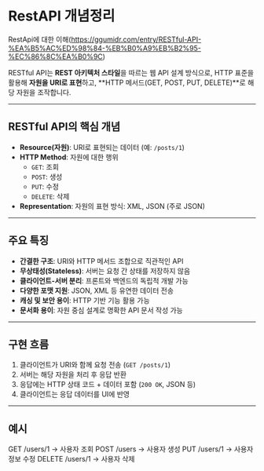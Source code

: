 


# RestAPI 개념정리
RestApi에 대한 이해(https://ggumidr.com/entry/RESTful-API-%EA%B5%AC%ED%98%84-%EB%B0%A9%EB%B2%95-%EC%86%8C%EA%B0%9C)


RESTful API는 **REST 아키텍처 스타일**을 따르는 웹 API 설계 방식으로, HTTP 표준을 활용해 **자원을 URI로 표현**하고, **HTTP 메서드(GET, POST, PUT, DELETE)**로 해당 자원을 조작합니다.

---

##  RESTful API의 핵심 개념

- **Resource(자원)**: URI로 표현되는 데이터 (예: `/posts/1`)
- **HTTP Method**: 자원에 대한 행위
  - `GET`: 조회
  - `POST`: 생성
  - `PUT`: 수정
  - `DELETE`: 삭제
- **Representation**: 자원의 표현 방식: XML, JSON (주로 JSON)

---

##  주요 특징

- **간결한 구조**: URI와 HTTP 메서드 조합으로 직관적인 API
- **무상태성(Stateless)**: 서버는 요청 간 상태를 저장하지 않음
- **클라이언트-서버 분리**: 프론트와 백엔드의 독립적 개발 가능
- **다양한 포맷 지원**: JSON, XML 등 유연한 데이터 전송
- **캐싱 및 보안 용이**: HTTP 기반 기능 활용 가능
- **문서화 용이**: 자원 중심 설계로 명확한 API 문서 작성 가능

---

##  구현 흐름

1. 클라이언트가 URI와 함께 요청 전송 (`GET /posts/1`)
2. 서버는 해당 자원을 처리 후 응답 반환
3. 응답에는 HTTP 상태 코드 + 데이터 포함 (`200 OK`, JSON 등)
4. 클라이언트는 응답 데이터를 UI에 반영

---

##  예시

GET /users/1        → 사용자 조회
POST /users         → 사용자 생성
PUT /users/1        → 사용자 정보 수정
DELETE /users/1     → 사용자 삭제



